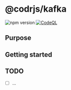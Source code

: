 # @codrjs/kafka

![npm version](https://img.shields.io/npm/v/@codrjs/kafka)
[![CodeQL](https://github.com/CodrJS/kafka/actions/workflows/codeql.yml/badge.svg?branch=main)](https://github.com/CodrJS/kafka/actions/workflows/codeql.yml)

## Purpose

## Getting started

## TODO

- [ ] ...

